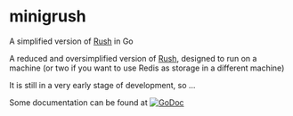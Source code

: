 minigrush
=========

A simplified version of [Rush][rush] in Go

A reduced and oversimplified version of [Rush][rush], designed to run on a machine (or two if you want to use Redis as storage in a different machine)

It is still in a very early stage of development, so ...

Some documentation can be found at
[![GoDoc](https://godoc.org/github.com/crbrox/minigrush/config?status.png)](https://godoc.org/github.com/crbrox/minigrush)

[rush]: https://github.com/telefonicaid/Rush
